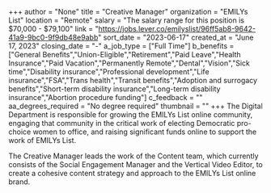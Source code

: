 +++
author = "None"
title = "Creative Manager"
organization = "EMILYs List"
location = "Remote"
salary = "The salary range for this position is $70,000 - $79,100"
link = "https://jobs.lever.co/emilyslist/96ff5ab8-9642-41a9-9bc0-9f9db48e9abb"
sort_date = "2023-06-17"
created_at = "June 17, 2023"
closing_date = "-"
a_job_type = ["Full Time"]
b_benefits = ["General Benefits","Union-Eligible","Retirement","Paid Leave","Health Insurance","Paid Vacation","Permanently Remote","Dental","Vision","Sick time","Disability insurance","Professional development","Life insurance","FSA","Trans health","Transit benefits","Adoption and surrogacy benefits","Short-term disability insurance","Long-term disability insurance","Abortion procedure funding"]
c_feedback = ""
aa_degrees_required = "No degree required"
thumbnail = ""
+++
The Digital Department is responsible for growing the EMILYs List online community, engaging that community in the critical work of electing Democratic pro-choice women to office, and raising significant funds online to support the work of EMILYs List.

The Creative Manager leads the work of the Content team, which currently consists of the Social Engagement Manager and the Vertical Video Editor, to create a cohesive content strategy and approach to the EMILYs List online brand.